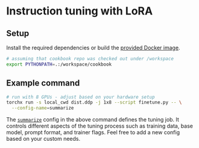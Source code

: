 # Instruction tuning with LoRA

## Setup

Install the required dependencies or build the [provided Docker image](https://github.com/fw-ai-external/cookbook/tree/main/recipes/docker/text).
```bash
# assuming that cookbook repo was checked out under /workspace
export PYTHONPATH=.:/workspace/cookbook
```

## Example command
```bash
# run with 8 GPUs - adjust based on your hardware setup
torchx run -s local_cwd dist.ddp -j 1x8 --script finetune.py -- \
  --config-name=summarize
```

The [`summarize`](https://github.com/fw-ai-external/cookbook/blob/main/recipes/tune/instruct_lora/conf/summarize.yaml)
config in the above command defines the tuning job. It controls different aspects of the
tuning process such as training data, base model, prompt format, and trainer flags.
Feel free to add a new config based on your custom needs.

